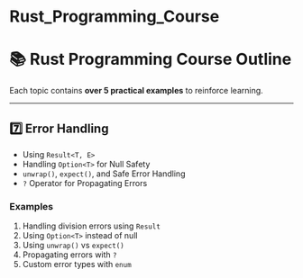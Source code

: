 # Rust_Programming_Course

# **📚 Rust Programming Course Outline**
Each topic contains **over 5 practical examples** to reinforce learning.

---

## **7️⃣ Error Handling**
- Using `Result<T, E>`
- Handling `Option<T>` for Null Safety
- `unwrap()`, `expect()`, and Safe Error Handling
- `?` Operator for Propagating Errors

### **Examples**
1. Handling division errors using `Result`
2. Using `Option<T>` instead of null
3. Using `unwrap()` vs `expect()`
4. Propagating errors with `?`
5. Custom error types with `enum`

